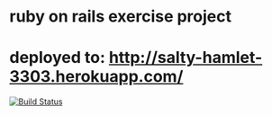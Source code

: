 ruby on rails exercise project
===========
deployed to: http://salty-hamlet-3303.herokuapp.com/
===========	
[![Build Status](https://travis-ci.org/rikniitt/wadror_beer.png)](https://travis-ci.org/rikniitt/wadror_beer)

